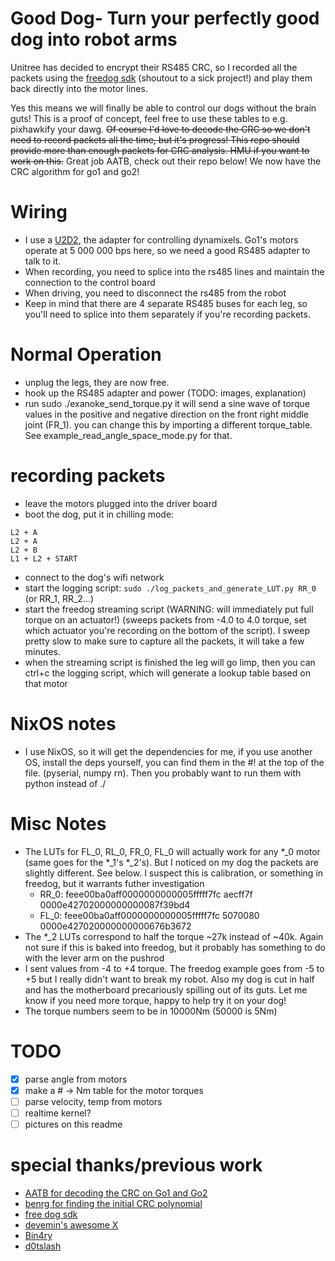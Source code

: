 # Good Dog- Turn your perfectly good dog into robot arms
Unitree has decided to encrypt their RS485 CRC, so I recorded all the packets using the [freedog sdk](https://github.com/Bin4ry/free-dog-sdk) (shoutout to a sick project!) and play them back directly into the motor lines.

Yes this means we will finally be able to control our dogs without the brain guts! This is a proof of concept, feel free to use these tables to e.g. pixhawkify your dawg. ~~Of course I'd love to decode the CRC so we don't need to record packets all the time, but it's progress! This repo should provide more than enough packets for CRC analysis. HMU if you want to work on this.~~ Great job AATB, check out their repo below! We now have the CRC algorithm for go1 and go2!

# Wiring
- I use a [U2D2](https://www.robotis.us/u2d2/), the adapter for controlling dynamixels. Go1's motors operate at 5 000 000 bps here, so we need a good RS485 adapter to talk to it.
- When recording, you need to splice into the rs485 lines and maintain the connection to the control board
- When driving, you need to disconnect the rs485 from the robot
- Keep in mind that there are 4 separate RS485 buses for each leg, so you'll need to splice into them separately if you're recording packets.

# Normal Operation
- unplug the legs, they are now free.
- hook up the RS485 adapter and power (TODO: images, explanation)
- run sudo ./exanoke_send_torque.py it will send a sine wave of torque values in the positive and negative direction on the front right middle joint (FR_1). you can change this by importing a different torque_table. See example_read_angle_space_mode.py for that.

# recording packets
- leave the motors plugged into the driver board
- boot the dog, put it in chilling mode:
```
L2 + A
L2 + A
L2 + B
L1 + L2 + START
```
- connect to the dog's wifi network
- start the logging script: `sudo ./log_packets_and_generate_LUT.py RR_0` (or RR_1, RR_2...) 
- start the freedog streaming script (WARNING: will immediately put full torque on an actuator!) (sweeps packets from -4.0 to 4.0 torque, set which actuator you're recording on the bottom of the script). I sweep pretty slow to make sure to capture all the packets, it will take a few minutes.
- when the streaming script is finished the leg will go limp, then you can ctrl+c the logging script, which will generate a lookup table based on that motor

# NixOS notes
- I use NixOS, so it will get the dependencies for me, if you use another OS, install the deps yourself, you can find them in the #! at the top of the file. (pyserial, numpy rn). Then you probably want to run them with python instead of ./ 

# Misc Notes
- The LUTs for FL_0, RL_0, FR_0, FL_0 will actually work for any *_0 motor (same goes for the *_1's *_2's). But I noticed on my dog the packets are slightly different. See below. I suspect this is calibration, or something in freedog, but it warrants futher investigation
  - RR_0: feee00ba0aff0000000000005fffff7fc aecff7f 0000e42702000000000087f39bd4
  - FL_0: feee00ba0aff0000000000005fffff7fc 5070080 0000e427020000000000676b3672
- The *_2 LUTs correspond to half the torque ~27k instead of ~40k. Again not sure if this is baked into freedog, but it probably has something to do with the lever arm on the pushrod
- I sent values from -4 to +4 torque. The freedog example goes from -5 to +5 but I really didn't want to break my robot. Also my dog is cut in half and has the motherboard precariously spilling out of its guts. Let me know if you need more torque, happy to help try it on your dog!
- The torque numbers seem to be in 10000Nm (50000 is 5Nm)

# TODO
- [x] parse angle from motors
- [x] make a # -> Nm table for the motor torques
- [ ] parse velocity, temp from motors
- [ ] realtime kernel?
- [ ] pictures on this readme

# special thanks/previous work
- [AATB for decoding the CRC on Go1 and Go2](https://github.com/aatb-ch/unitree_crc)
- [benrg for finding the initial CRC polynomial](https://crypto.stackexchange.com/questions/113287/do-i-have-any-hope-of-decoding-this-crc/113310#113310)
- [free dog sdk](https://github.com/Bin4ry/free-dog-sdk)
- [devemin's awesome X](x.com/devemin/)
- [Bin4ry](https://github.com/Bin4ry)
- [d0tslash](https://x.com/d0tslash)